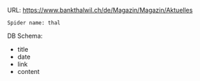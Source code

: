 URL: https://www.bankthalwil.ch/de/Magazin/Magazin/Aktuelles

    Spider name: thal

DB Schema:
- title
- date
- link
- content

